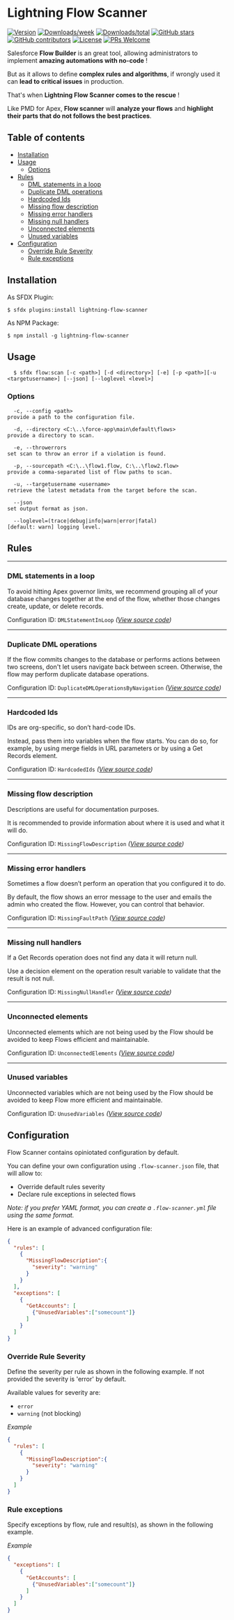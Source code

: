 # Lightning Flow Scanner

[![Version](https://img.shields.io/npm/v/lightning-flow-scanner.svg)](https://npmjs.org/package/lightning-flow-scanner)
[![Downloads/week](https://img.shields.io/npm/dw/lightning-flow-scanner.svg)](https://npmjs.org/package/lightning-flow-scanner)
[![Downloads/total](https://img.shields.io/npm/dt/lightning-flow-scanner.svg)](https://npmjs.org/package/lightning-flow-scanner)
[![GitHub stars](https://img.shields.io/github/stars/Force-Config-Control/lightning-flow-scanner-sfdx)](https://GitHub.com/Force-Config-Control/lightning-flow-scanner-sfdx/stargazers/)
[![GitHub contributors](https://img.shields.io/github/contributors/Force-Config-Control/lightning-flow-scanner-sfdx.svg)](https://gitHub.com/Force-Config-Control/lightning-flow-scanner-sfdx/graphs/contributors/)
[![License](https://img.shields.io/npm/l/lightning-flow-scanner.svg)](https://github.com/Force-Config-Control/lightning-flow-scanner-sfdx/blob/main/package.json)
[![PRs Welcome](https://img.shields.io/badge/PRs-welcome-brightgreen.svg?style=flat-square)](http://makeapullrequest.com)


Salesforce **Flow Builder** is an great tool, allowing administrators to implement **amazing automations with no-code** !

But as it allows to define **complex rules and algorithms**, if wrongly used it can **lead to critical issues** in production.

That's when **Lightning Flow Scanner comes to the rescue** !

Like PMD for Apex, **Flow scanner** will **analyze your flows** and **highlight their parts that do not follows the best practices**.

## Table of contents

- [Installation](#installation)
- [Usage](#usage)
  - [Options](#options)
- [Rules](#rules)
  - [DML statements in a loop](#dml-statements-in-a-loop)
  - [Duplicate DML operations](#duplicate-dml-operations)
  - [Hardcoded Ids](#hardcoded-ids)
  - [Missing flow description](#missing-flow-description)
  - [Missing error handlers](#missing-error-handlers)
  - [Missing null handlers](#missing-null-handlers)
  - [Unconnected elements](#unconnected-elements)
  - [Unused variables](#unused-variables)
- [Configuration](#configuration)
  - [Override Rule Severity](#override-rule-severity)
  - [Rule exceptions](#rule-exceptions)

## Installation

As SFDX Plugin:
```sh-session
$ sfdx plugins:install lightning-flow-scanner
```

As NPM Package:
```sh-session
$ npm install -g lightning-flow-scanner
```

## Usage

```
  $ sfdx flow:scan [-c <path>] [-d <directory>] [-e] [-p <path>][-u <targetusername>] [--json] [--loglevel <level>]
```

### Options

```
  -c, --config <path>                                               provide a path to the configuration file.

  -d, --directory <C:\..\force-app\main\default\flows>              provide a directory to scan.

  -e, --throwerrors                                                 set scan to throw an error if a violation is found.

  -p, --sourcepath <C:\..\flow1.flow, C:\..\flow2.flow>             provide a comma-separated list of flow paths to scan.

  -u, --targetusername <username>                                   retrieve the latest metadata from the target before the scan.

  --json                                                            set output format as json.

  --loglevel=(trace|debug|info|warn|error|fatal)                    [default: warn] logging level.

```


## Rules

___

### DML statements in a loop

To avoid hitting Apex governor limits, we recommend grouping all of your database changes together at the end of the flow, whether those changes create, update, or delete records.

Configuration ID: `DMLStatementInLoop` _([View source code](https://github.com/Force-Config-Control/lightning-flow-scanner-core/tree/master/src/main/rules/DMLStatementInLoop.ts))_

___

### Duplicate DML operations

If the flow commits changes to the database or performs actions between two screens, don't let users navigate back between screen. Otherwise, the flow may perform duplicate database operations.

Configuration ID: `DuplicateDMLOperationsByNavigation` _([View source code](https://github.com/Force-Config-Control/lightning-flow-scanner-core/tree/master/src/main/rules/DuplicateDMLOperationsByNavigation.ts))_

___

### Hardcoded Ids

IDs are org-specific, so don’t hard-code IDs.

Instead, pass them into variables when the flow starts. You can do so, for example, by using merge fields in URL parameters or by using a Get Records element.

Configuration ID: `HardcodedIds` _([View source code](https://github.com/Force-Config-Control/lightning-flow-scanner-core/tree/master/src/main/rules/HardcodedIds.ts))_

___

### Missing flow description

Descriptions are useful for documentation purposes.

It is recommended to provide information about where it is used and what it will do.

Configuration ID: `MissingFlowDescription` _([View source code](https://github.com/Force-Config-Control/lightning-flow-scanner-core/tree/master/src/main/rules/MissingFlowDescription.ts))_

___

### Missing error handlers

Sometimes a flow doesn’t perform an operation that you configured it to do.

By default, the flow shows an error message to the user and emails the admin who created the flow. However, you can control that behavior.

Configuration ID: `MissingFaultPath` _([View source code](https://github.com/Force-Config-Control/lightning-flow-scanner-core/tree/master/src/main/rules/MissingFaultPath.ts))_

___

### Missing null handlers

If a Get Records operation does not find any data it will return null.

Use a decision element on the operation result variable to validate that the result is not null.

Configuration ID: `MissingNullHandler` _([View source code](https://github.com/Force-Config-Control/lightning-flow-scanner-core/tree/master/src/main/rules/MissingNullHandler.ts))_

___

### Unconnected elements

Unconnected elements which are not being used by the Flow should be avoided to keep Flows efficient and maintainable. 

Configuration ID: `UnconnectedElements` _([View source code](https://github.com/Force-Config-Control/lightning-flow-scanner-core/tree/master/src/main/rules/UnconnectedElements.ts))_

___

### Unused variables

Unconnected variables which are not being used by the Flow should be avoided to keep Flow more efficient and maintainable.

Configuration ID: `UnusedVariables` _([View source code](https://github.com/Force-Config-Control/lightning-flow-scanner-core/tree/master/src/main/rules/UnusedVariables.ts))_

## Configuration

Flow Scanner contains opiniotated configuration by default.

You can define your own configuration using `.flow-scanner.json` file, that will allow to:

 - Override default rules severity
 - Declare rule exceptions in selected flows

_Note: if you prefer YAML format, you can create a `.flow-scanner.yml` file using the same format._

Here is an example of advanced configuration file:

```json
{
  "rules": [
    {
      "MissingFlowDescription":{
        "severity": "warning"
      }
    }
  ],
  "exceptions": [
    {
      "GetAccounts": [
        {"UnusedVariables":["somecount"]}
      ]
    }
  ]
}
```

### Override Rule Severity

Define the severity per rule as shown in the following example. If not provided the severity is 'error' by default.

Available values for severity are:

- `error`
- `warning` (not blocking)

_Example_

```json
{
  "rules": [
    {
      "MissingFlowDescription":{
        "severity": "warning"
      }
    }
  ]
}
```

### Rule exceptions

Specify exceptions by flow, rule and result(s), as shown in the following example.

_Example_

```json
{
  "exceptions": [
    {
      "GetAccounts": [
        {"UnusedVariables":["somecount"]}
      ]
    }
  ]
}
```


